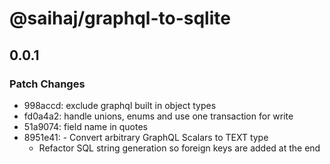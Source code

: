 # @saihaj/graphql-to-sqlite

## 0.0.1

### Patch Changes

- 998accd: exclude graphql built in object types
- fd0a4a2: handle unions, enums and use one transaction for write
- 51a9074: field name in quotes
- 8951e41: - Convert arbitrary GraphQL Scalars to TEXT type
  - Refactor SQL string generation so foreign keys are added at the end
